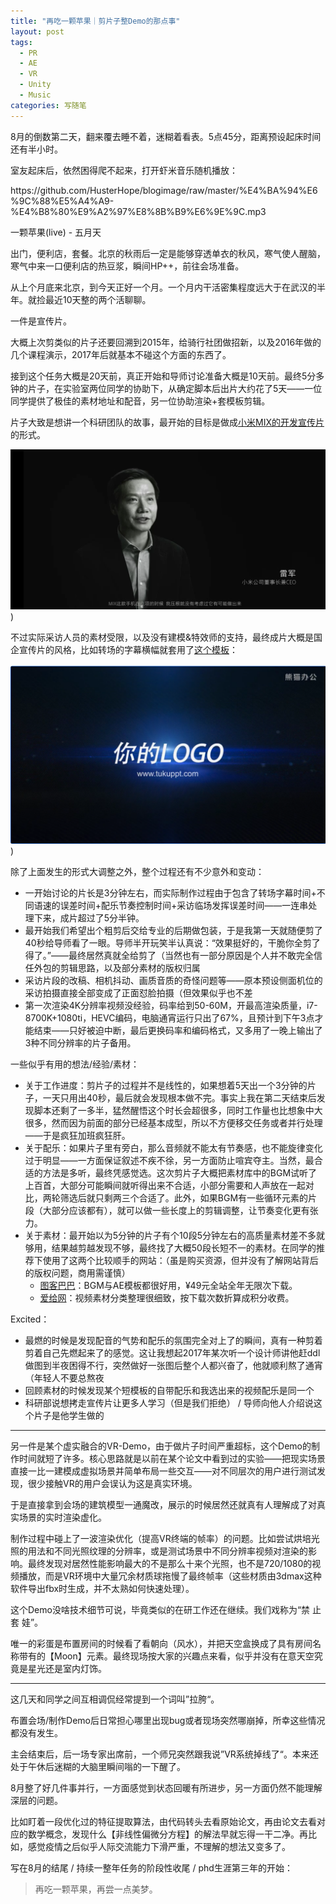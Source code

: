 ```yaml
---
title: "再吃一颗苹果｜剪片子整Demo的那点事"
layout: post
tags:
  - PR
  - AE
  - VR
  - Unity
  - Music
categories: 写随笔
---
```


<!-- more -->

8月的倒数第二天，翻来覆去睡不着，迷糊着看表。5点45分，距离预设起床时间还有半小时。

室友起床后，依然困得爬不起来，打开虾米音乐随机播放：

<p>https://github.com/HusterHope/blogimage/raw/master/%E4%BA%94%E6%9C%88%E5%A4%A9-%E4%B8%80%E9%A2%97%E8%8B%B9%E6%9E%9C.mp3</p>

一颗苹果(live) - 五月天

出门，便利店，套餐。北京的秋雨后一定是能够穿透单衣的秋风，寒气使人醒脑，寒气中来一口便利店的热豆浆，瞬间HP++，前往会场准备。

从上个月底来北京，到今天正好一个月。一个月内干活密集程度远大于在武汉的半年。就捡最近10天整的两个活聊聊。

一件是宣传片。

大概上次剪类似的片子还要回溯到2015年，给骑行社团做招新，以及2016年做的几个课程演示，2017年后就基本不碰这个方面的东西了。

接到这个任务大概是20天前，真正开始和导师讨论准备大概是10天前。最终5分多钟的片子，在实验室两位同学的协助下，从确定脚本后出片大约花了5天——一位同学提供了极佳的素材地址和配音，另一位协助渲染+套模板剪辑。

片子大致是想讲一个科研团队的故事，最开始的目标是做成[小米MIX的开发宣传片](<http://www.mi.com/mix#section5>)的形式。

![](https://github.com/HusterHope/blogimage/raw/master/20200831-1.png))

不过实际采访人员的素材受限，以及没有建模&特效师的支持，最终成片大概是国企宣传片的风格，比如转场的字幕横幅就套用了[这个模板](http://www.tuke88.com/sucai/0aykpo3yk9.html)：

![](https://github.com/HusterHope/blogimage/raw/master/20200831-2.png))

除了上面发生的形式大调整之外，整个过程还有不少意外和变动：

* 一开始讨论的片长是3分钟左右，而实际制作过程由于包含了转场字幕时间+不同语速的误差时间+配乐节奏控制时间+采访临场发挥误差时间——一连串处理下来，成片超过了5分半钟。
* 最开始我们希望出个粗剪后交给专业的后期做包装，于是我第一天就随便剪了40秒给导师看了一眼。导师半开玩笑半认真说：“效果挺好的，干脆你全剪了得了。”——最终居然真就全给剪了（当然也有一部分原因是个人并不敢完全信任外包的剪辑思路，以及部分素材的版权归属
* 采访片段的改稿、相机抖动、画质音质的奇怪问题等——原本预设侧面机位的采访拍摄直接全部变成了正面怼脸拍摄（但效果似乎也不差
* 第一次渲染4K分辨率视频没经验，码率给到50-60M，开最高渲染质量，i7-8700K+1080ti，HEVC编码，电脑通宵运行只出了67%，且预计到下午3点才能结束——只好被迫中断，最后更换码率和编码格式，又多用了一晚上输出了3种不同分辨率的片子备用。

一些似乎有用的想法/经验/素材：

* 关于工作进度：剪片子的过程并不是线性的，如果想着5天出一个3分钟的片子，一天只用出40秒，最后就会发现根本做不完。事实上我在第二天结束后发现脚本还剩了一多半，猛然醒悟这个时长会超很多，同时工作量也比想象中大很多，然而因为前面的部分已经基本成型，所以不方便移交任务或者并行处理——于是疯狂加班疯狂肝。
* 关于配乐：如果片子里有旁白，那么音频就不能太有节奏感，也不能旋律变化过于明显——一方面保证叙述不疾不徐，另一方面防止喧宾夺主。当然，最合适的方法是多听，最终凭感觉选。这次剪片子大概把素材库中的BGM试听了上百首，大部分可能瞬间就听得出来不合适，小部分需要和人声放在一起对比，两轮筛选后就只剩两三个合适了。此外，如果BGM有一些循环元素的片段（大部分应该都有），就可以做一些长度上的剪辑调整，让节奏变化更有张力。
* 关于素材：最开始以为5分钟的片子有个10段5分钟左右的高质量素材差不多就够用，结果越剪越发现不够，最终找了大概50段长短不一的素材。在同学的推荐下使用了这两个比较顺手的网站：（虽是购买资源，但并没有了解网站背后的版权问题，商用需谨慎）
  * [图客巴巴](http://www.tuke88.com/)：BGM与AE模板都很好用，¥49元全站全年无限次下载。
  * [爱给网](http://www.aigei.com/)：视频素材分类整理很细致，按下载次数折算成积分收费。

Excited：

* 最燃的时候是发现配音的气势和配乐的氛围完全对上了的瞬间，真有一种剪着剪着自己先燃起来了的感觉。这让我想起2017年某次听一个设计师讲他赶ddl做图到半夜困得不行，突然做好一张图后整个人都兴奋了，他就顺利熬了通宵（年轻人不要总熬夜
* 回顾素材的时候发现某个短模板的自带配乐和我选出来的视频配乐是同一个
* 科研部说想拷走宣传片让更多人学习（但是我们拒绝） / 导师向他人介绍说这个片子是他学生做的

---

另一件是某个虚实融合的VR-Demo，由于做片子时间严重超标，这个Demo的制作时间就短了许多。核心思路就是以前在某个论文中看到过的实验——把现实场景直接一比一建模成虚拟场景并简单布局一些交互——对不同层次的用户进行测试发现，很少接触VR的用户会误认为这是真实环境。

于是直接拿到会场的建筑模型一通魔改，展示的时候居然还就真有人理解成了对真实场景的实时渲染虚化。

制作过程中碰上了一波渲染优化（提高VR终端的帧率）的问题。比如尝试烘培光照的用法和不同光照纹理的分辨率，或是测试场景中不同分辨率视频对渲染的影响。最终发现对居然性能影响最大的不是那么十来个光照，也不是720/1080的视频播放，而是VR环境中大量冗余材质球拖慢了最终帧率（这些材质由3dmax这种软件导出fbx时生成，并不太熟如何快速处理）。

这个Demo没啥技术细节可说，毕竟类似的在研工作还在继续。我们戏称为“禁 止 套 娃”。

唯一的彩蛋是布置房间的时候看了看朝向（风水），并把天空盒换成了具有房间名称带有的【Moon】元素。最终现场按大家的兴趣点来看，似乎并没有在意天空究竟是星光还是室内灯饰。

---

这几天和同学之间互相调侃经常提到一个词叫”拉胯“。

布置会场/制作Demo后日常担心哪里出现bug或者现场突然哪崩掉，所幸这些情况都没有发生。

主会结束后，后一场专家出席前，一个师兄突然跟我说”VR系统掉线了“。本来还处于午休后迷糊的大脑里瞬间嗡的一下醒了。

8月整了好几件事并行，一方面感觉到状态回暖有所进步，另一方面仍然不能理解深层的问题。

比如盯着一段优化过的特征提取算法，由代码转头去看原始论文，再由论文去看对应的数学概念，发现什么【非线性偏微分方程】的解法早就忘得一干二净。再比如，感觉疫情之后似乎人际交流能力下滑严重，不理解的想法又变多了。

写在8月的结尾 / 持续一整年任务的阶段性收尾 / phd生涯第三年的开始：

> 再吃一颗苹果，再尝一点美梦。